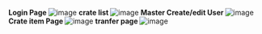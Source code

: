 <b>Login Page </b>
![image](https://github.com/saba17773/Capex/assets/71871023/d606a110-d4f8-4ea3-a95b-e54eabecd36c)
<b> crate list </b>
![image](https://github.com/saba17773/Capex/assets/71871023/385ae9de-84e8-4fb8-b46e-b363afea0732)
<b>Master Create/edit User </b>
![image](https://github.com/saba17773/Capex/assets/71871023/e38f0796-9276-4819-8602-a794faa098d2)
<b> Crate item Page </b>
![image](https://github.com/saba17773/Capex/assets/71871023/dc52f054-ec64-4d39-a130-5fb32d89a579)
<b> tranfer page </b>
![image](https://github.com/saba17773/Capex/assets/71871023/50c9a995-c69e-4e45-985c-3f6bbd5a14be)






